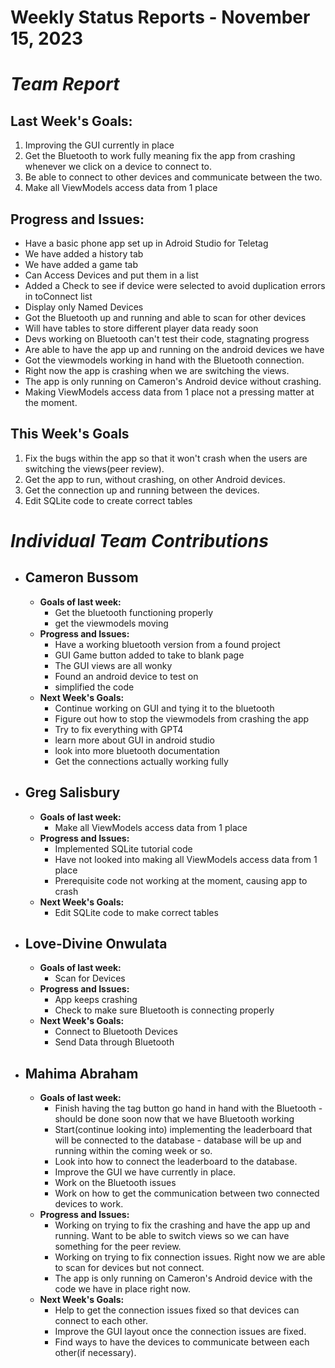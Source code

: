 # Weekly Status Reports - November 15, 2023

# *Team Report*

## Last Week's Goals:
1. Improving the GUI currently in place
2. Get the Bluetooth to work fully meaning fix the app from crashing whenever we click on a device to connect to.
3. Be able to connect to other devices and communicate between the two.
4. Make all ViewModels access data from 1 place
   
## Progress and Issues:
+ Have a basic phone app set up in Adroid Studio for Teletag
+ We have added a history tab
+ We have added a game tab
+ Can Access Devices and put them in a list
+ Added a Check to see if device were selected to avoid duplication errors in toConnect list
+ Display only Named Devices
+ Got the Bluetooth up and running and able to scan for other devices
+ Will have tables to store different player data ready soon
+ Devs working on Bluetooth can't test their code, stagnating progress
+ Are able to have the app up and running on the android devices we have
+ Got the viewmodels working in hand with the Bluetooth connection.
+ Right now the app is crashing when we are switching the views.
+ The app is only running on Cameron's Android device without crashing.
+ Making ViewModels access data from 1 place not a pressing matter at the moment. 


## This Week's Goals
1. Fix the bugs within the app so that it won't crash when the users are switching the views(peer review).
2. Get the app to run, without crashing, on other Android devices.
3. Get the connection up and running between the devices.
4. Edit SQLite code to create correct tables

# *Individual Team Contributions*

+ ## Cameron Bussom
    + **Goals of last week:**
      + Get the bluetooth functioning properly
      + get the viewmodels moving
    + **Progress and Issues:**
      + Have a working bluetooth version from a found project
      + GUI Game button added to take to blank page
      + The GUI views are all wonky
      + Found an android device to test on
      + simplified the code
    + **Next Week's Goals:**
      + Continue working on GUI and tying it to the bluetooth
      + Figure out how to stop the viewmodels from crashing the app
      + Try to fix everything with GPT4
      + learn more about GUI in android studio
      + look into more bluetooth documentation
      + Get the connections actually working fully

+ ## Greg Salisbury 
    + **Goals of last week:**
      +  Make all ViewModels access data from 1 place
    + **Progress and Issues:**
      + Implemented SQLite tutorial code 
      + Have not looked into making all ViewModels access data from 1 place
      + Prerequisite code not working at the moment, causing app to crash
    + **Next Week's Goals:**
      + Edit SQLite code to make correct tables

+ ## Love-Divine Onwulata
    + **Goals of last week:**
      + Scan for Devices
    + **Progress and Issues:**
      + App keeps crashing
      + Check to make sure Bluetooth is connecting properly
    + **Next Week's Goals:**
      + Connect to Bluetooth Devices
      + Send Data through Bluetooth

+ ## Mahima Abraham
    + **Goals of last week:**
      + Finish having the tag button go hand in hand with the Bluetooth - should be done soon now that we have Bluetooth working
      + Start(continue looking into) implementing the leaderboard that will be connected to the database - database will be up and running within the coming week or so. 
      + Look into how to connect the leaderboard to the database.
      + Improve the GUI we have currently in place.
      + Work on the Bluetooth issues
      + Work on how to get the communication between two connected devices to work. 
    + **Progress and Issues:**
      + Working on trying to fix the crashing and have the app up and running. Want to be able to switch views so we can have something for the peer review.
      + Working on trying to fix connection issues. Right now we are able to scan for devices but not connect.
      + The app is only running on Cameron's Android device with the code we have in place right now. 
    + **Next Week's Goals:**
      + Help to get the connection issues fixed so that devices can connect to each other.
      + Improve the GUI layout once the connection issues are fixed.
      + Find ways to have the devices to communicate between each other(if necessary).
    
      
